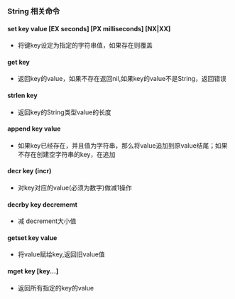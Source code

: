 ### String 相关命令
#### set key value [EX seconds] [PX milliseconds] [NX|XX]
* 将键key设定为指定的字符串值，如果存在则覆盖
#### get key
* 返回key的value，如果不存在返回nil,如果key的value不是String，返回错误
#### strlen key
* 返回key的String类型value的长度
#### append key value
* 如果key已经存在，并且值为字符串，那么将value追加到原value结尾；如果不存在创建空字符串的key，在追加
#### decr key (incr)
* 对key对应的value(必须为数字)做减1操作
#### decrby key decrememt
* 减 decrement大小值
#### getset key value
* 将value赋给key,返回旧value值
#### mget key [key...]
* 返回所有指定的key的value

